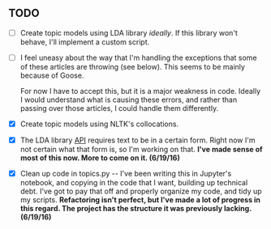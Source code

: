 TODO
----

- [ ] Create topic models using LDA library *ideally*. If this library won't behave, I'll implement a custom script.

- [ ] I feel uneasy about the way that I'm handling the exceptions that some of these articles are throwing (see below). This seems to be mainly because of Goose.

  For now I have to accept this, but it is a major weakness in code. Ideally I would understand what is causing these errors, and rather than passing over those articles, I could handle them differently.

- [X] Create topic models using NLTK's collocations.

- [X] The LDA library [API](https://pythonhosted.org/lda/api.html) requires text to be in a certain form. Right now I'm not certain what that form is, so I'm working on that. **I've made sense of most of this now. More to come on it. (6/19/16)**

- [X] Clean up code in topics.py -- I've been writing this in Jupyter's notebook, and copying in the code that I want, building up technical debt. I've got to pay that off and properly organize my code, and tidy up my scripts.  **Refactoring isn't perfect, but I've made a lot of progress in this regard. The project has the structure it was previously lacking. (6/19/16)**